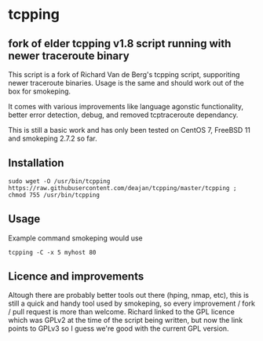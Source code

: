 # tcpping

## fork of elder tcpping v1.8 script running with newer traceroute binary

This script is a fork of Richard Van de Berg's tcpping script, supporiting newer traceroute binaries.
Usage is the same and should work out of the box for smokeping.

It comes with various improvements like language agonstic functionality, better error detection, debug, and removed tcptraceroute dependancy.

This is still a basic work and has only been tested on CentOS 7, FreeBSD 11 and smokeping 2.7.2 so far.

## Installation

`sudo wget -O /usr/bin/tcpping https://raw.githubusercontent.com/deajan/tcpping/master/tcpping ; chmod 755 /usr/bin/tcpping`

## Usage

Example command smokeping would use

`tcpping -C -x 5 myhost 80`


## Licence and improvements

Altough there are probably better tools out there (hping, nmap, etc), this is still a quick and handy tool used by smokeping, so every improvement / fork / pull request is more than welcome.
Richard linked to the GPL licence which was GPLv2 at the time of the script being written, but now the link points to GPLv3 so I guess we're good with the current GPL version.
